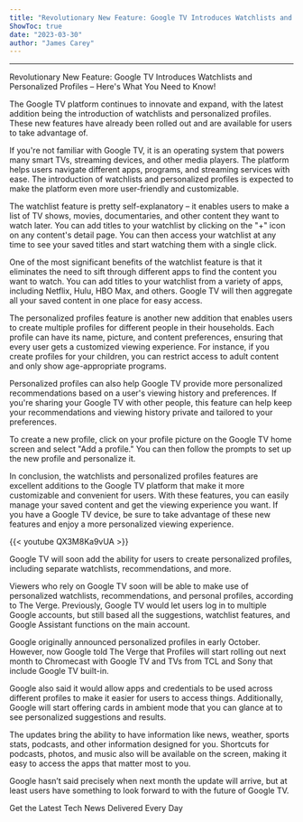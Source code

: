 ```yaml
---
title: "Revolutionary New Feature: Google TV Introduces Watchlists and Personalized Profiles – Here's What You Need to Know!"
ShowToc: true 
date: "2023-03-30"
author: "James Carey"
---
```

*****
Revolutionary New Feature: Google TV Introduces Watchlists and Personalized Profiles – Here's What You Need to Know!

The Google TV platform continues to innovate and expand, with the latest addition being the introduction of watchlists and personalized profiles. These new features have already been rolled out and are available for users to take advantage of.

If you're not familiar with Google TV, it is an operating system that powers many smart TVs, streaming devices, and other media players. The platform helps users navigate different apps, programs, and streaming services with ease. The introduction of watchlists and personalized profiles is expected to make the platform even more user-friendly and customizable.

The watchlist feature is pretty self-explanatory – it enables users to make a list of TV shows, movies, documentaries, and other content they want to watch later. You can add titles to your watchlist by clicking on the "+" icon on any content's detail page. You can then access your watchlist at any time to see your saved titles and start watching them with a single click.

One of the most significant benefits of the watchlist feature is that it eliminates the need to sift through different apps to find the content you want to watch. You can add titles to your watchlist from a variety of apps, including Netflix, Hulu, HBO Max, and others. Google TV will then aggregate all your saved content in one place for easy access.

The personalized profiles feature is another new addition that enables users to create multiple profiles for different people in their households. Each profile can have its name, picture, and content preferences, ensuring that every user gets a customized viewing experience. For instance, if you create profiles for your children, you can restrict access to adult content and only show age-appropriate programs.

Personalized profiles can also help Google TV provide more personalized recommendations based on a user's viewing history and preferences. If you're sharing your Google TV with other people, this feature can help keep your recommendations and viewing history private and tailored to your preferences.

To create a new profile, click on your profile picture on the Google TV home screen and select "Add a profile." You can then follow the prompts to set up the new profile and personalize it.

In conclusion, the watchlists and personalized profiles features are excellent additions to the Google TV platform that make it more customizable and convenient for users. With these features, you can easily manage your saved content and get the viewing experience you want. If you have a Google TV device, be sure to take advantage of these new features and enjoy a more personalized viewing experience.

{{< youtube QX3M8Ka9vUA >}} 




Google TV will soon add the ability for users to create personalized profiles, including separate watchlists, recommendations, and more.

 

Viewers who rely on Google TV soon will be able to make use of personalized watchlists, recommendations, and personal profiles, according to The Verge. Previously, Google TV would let users log in to multiple Google accounts, but still based all the suggestions, watchlist features, and Google Assistant functions on the main account.

 

Google originally announced personalized profiles in early October. However, now Google told The Verge that Profiles will start rolling out next month to Chromecast with Google TV and TVs from TCL and Sony that include Google TV built-in.

 

Google also said it would allow apps and credentials to be used across different profiles to make it easier for users to access things. Additionally, Google will start offering cards in ambient mode that you can glance at to see personalized suggestions and results.

 

The updates bring the ability to have information like news, weather, sports stats, podcasts, and other information designed for you. Shortcuts for podcasts, photos, and music also will be available on the screen, making it easy to access the apps that matter most to you.

 

Google hasn’t said precisely when next month the update will arrive, but at least users have something to look forward to with the future of Google TV.

 

Get the Latest Tech News Delivered Every Day




